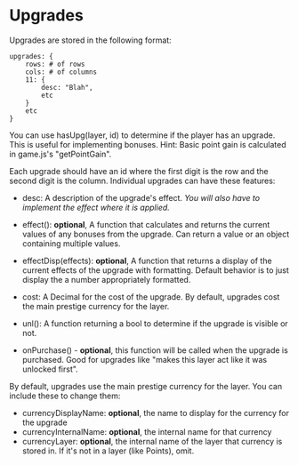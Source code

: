 # Upgrades

Upgrades are stored in the following format:

    upgrades: {
        rows: # of rows
        cols: # of columns
        11: {
            desc: "Blah",
            etc
        }
        etc
    }

You can use hasUpg(layer, id) to determine if the player has an upgrade. This is useful for implementing bonuses.
Hint: Basic point gain is calculated in game.js's "getPointGain".

Each upgrade should have an id where the first digit is the row and the second digit is the column.
Individual upgrades can have these features:

- desc: A description of the upgrade's effect. *You will also have to implement the effect where it is applied.*

- effect(): **optional**, A function that calculates and returns the current values of any bonuses from the upgrade.
    Can return a value or an object containing multiple values.

- effectDisp(effects): **optional**, A function that returns a display of the current effects of the upgrade with
                       formatting. Default behavior is to just display the a number appropriately formatted.

- cost: A Decimal for the cost of the upgrade. By default, upgrades cost the main prestige currency for the layer.

- unl(): A function returning a bool to determine if the upgrade is visible or not.

- onPurchase() - **optional**, this function will be called when the upgrade is purchased.
                 Good for upgrades like "makes this layer act like it was unlocked first".

By default, upgrades use the main prestige currency for the layer. You can include these to change them:
- currencyDisplayName: **optional**, the name to display for the currency for the upgrade
- currencyInternalName: **optional**, the internal name for that currency
- currencyLayer: **optional**, the internal name of the layer that currency is stored in.
                 If it's not in a layer (like Points), omit.


